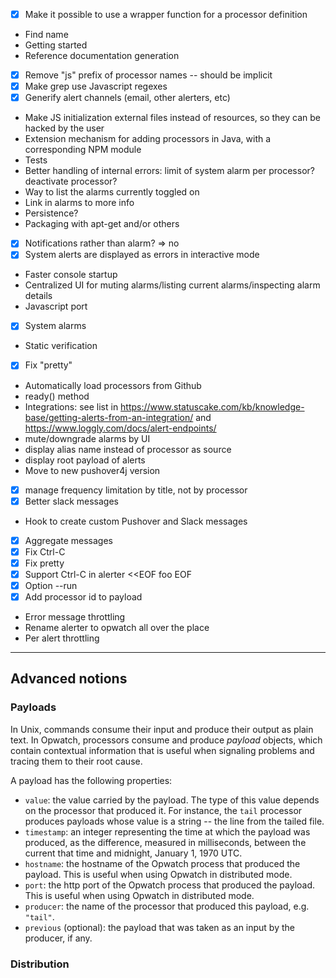 * [x] Make it possible to use a wrapper function for a processor definition
* Find name
* Getting started
* Reference documentation generation
* [x] Remove "js" prefix of processor names -- should be implicit
* [x] Make grep use Javascript regexes
* [x] Generify alert channels (email, other alerters, etc)
* Make JS initialization external files instead of resources, so they can be hacked by the user
* Extension mechanism for adding processors in Java, with a corresponding NPM module
* Tests
* Better handling of internal errors: limit of system alarm per processor? deactivate processor?
* Way to list the alarms currently toggled on
* Link in alarms to more info
* Persistence?
* Packaging with apt-get and/or others
* [x] Notifications rather than alarm? => no
* [x] System alerts are displayed as errors in interactive mode
* Faster console startup
* Centralized UI for muting alarms/listing current alarms/inspecting alarm details
* Javascript port
* [x] System alarms
* Static verification
* [x] Fix "pretty"
* Automatically load processors from Github
* ready() method
* Integrations: see list in https://www.statuscake.com/kb/knowledge-base/getting-alerts-from-an-integration/ and https://www.loggly.com/docs/alert-endpoints/
* mute/downgrade alarms by UI
* display alias name instead of processor as source
* display root payload of alerts
* Move to new pushover4j version
* [x] manage frequency limitation by title, not by processor
* [x] Better slack messages
* Hook to create custom Pushover and Slack messages
* [x] Aggregate messages
* [x] Fix Ctrl-C
* [x] Fix pretty
* [x] Support Ctrl-C in alerter <<EOF foo EOF
* [x] Option --run
* [x] Add processor id to payload
* Error message throttling
* Rename alerter to opwatch all over the place
* Per alert throttling

------

## Advanced notions

### Payloads

In Unix, commands consume their input and produce their output as plain text. In Opwatch, processors consume
and produce *payload* objects, which contain contextual information that is useful when signaling problems and 
tracing them to their root cause.

A payload has the following properties:

* `value`: the value carried by the payload. The type of this value depends on the processor that produced it.
  For instance, the `tail` processor produces payloads whose value is a string -- the line from the tailed file.
* `timestamp`: an integer representing the time at which the payload was produced, as the difference, measured in 
  milliseconds, between the current that time and midnight, January 1, 1970 UTC.
* `hostname`: the hostname of the Opwatch process that produced the payload. This is useful when using Opwatch in distributed mode.
* `port`: the http port of the Opwatch process that produced the payload. This is useful when using Opwatch in distributed mode.
* `producer`: the name of the processor that produced this payload, e.g. `"tail"`.
* `previous` (optional): the payload that was taken as an input by the producer, if any.

### Distribution

